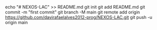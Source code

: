 echo "# NEXOS-LAC" >> README.md
git init
git add README.md
git commit -m "first commit"
git branch -M main
git remote add origin https://github.com/davirafaelalves2012-prog/NEXOS-LAC.git
git push -u origin main
